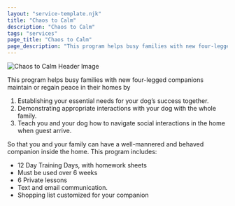 ```yaml
---
layout: "service-template.njk"
title: "Chaos to Calm"
description: "Chaos to Calm"
tags: "services"
page_title: "Chaos to Calm"
page_description: "This program helps busy families with new four-legged companions maintain or regain peace in their homes"
---
```


![Chaos to Calm Header Image](https://res.cloudinary.com/ftpta-com/image/upload/f_auto,q_auto/v1667315491/Millie/20221013_crop_co13xv.jpg)

This program helps busy families with new four-legged companions maintain or regain peace in their homes by

1. Establishing your essential needs for your dog’s success together.
2. Demonstrating appropriate interactions with your dog with the whole family.
3. Teach you and your dog how to navigate social interactions in the home when guest arrive.

So that you and your family can have a well-mannered and behaved companion inside the home. This program includes:

- 12 Day Training Days, with homework sheets
- Must be used over 6 weeks
- 6 Private lessons
- Text and email communication.
- Shopping list customized for your companion
